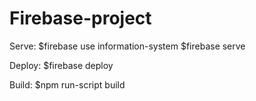 # Firebase-project

Serve:
$firebase use information-system
$firebase serve

Deploy:
$firebase deploy

Build:
$npm run-script build
